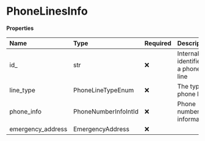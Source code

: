 # PhoneLinesInfo

**Properties**

| Name              | Type                 | Required | Description                         |
| :---------------- | :------------------- | :------- | :---------------------------------- |
| id\_              | str                  | ❌       | Internal identifier of a phone line |
| line_type         | PhoneLineTypeEnum    | ❌       | The type of phone line              |
| phone_info        | PhoneNumberInfoIntId | ❌       | Phone number information            |
| emergency_address | EmergencyAddress     | ❌       |                                     |

<!-- This file was generated by liblab | https://liblab.com/ -->
